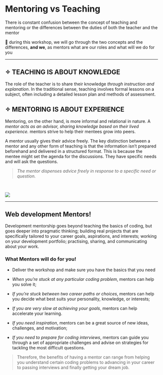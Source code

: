 # Mentoring vs Teaching

There is constant confusion between the concept of teaching and mentoring or the differences between the duties of both the teacher and the mentor

📍 during this workshop, we will go through the two concepts and the differences, **and we**, as mentors what are our roles and what will we do for you

--------------------------------------------------------------------------------

##  ✧ TEACHING IS ABOUT KNOWLEDGE
The role of the teacher is to share their knowledge *through instruction and explanation*. In the traditional sense, teaching involves formal lessons on a subject, often including a detailed lesson plan and methods of assessment.

##  ✧ MENTORING IS ABOUT EXPERIENCE
Mentoring, on the other hand, is more informal and relational in nature. A *mentor acts as an advisor, sharing knowledge based on their lived experience.* mentors strive to help their mentees grow into peers.

A mentor usually gives their advice freely.
The key distinction between a mentor and any other form of teaching is that the information isn’t prepared beforehand and delivered in a structured format. This is because the mentee might set the agenda for the discussions. They have specific needs and will ask the questions.

> *The mentor dispenses advice freely in response to a specific need or question.*

<br>

![](https://consulterce.com/wp-content/uploads/2019/05/business-advisor-types-article-cover-1024x536.png)

---

## Web development Mentors! 

Development mentorship goes beyond teaching the basics of coding, but goes deeper into pragmatic thinking; building real projects that are specifically tailored to your career goals, aspirations, and interests; working on your development portfolio; practising, sharing, and communicating about your work.

### What Mentors will do for you! 

* Deliver the workshop and make sure you have the basics that you need 
* *When you’re stuck at any particular coding problem*, mentors can help you solve it;
* *If you’re stuck between two career paths or choices*, mentors can help you decide what best suits your personality, knowledge, or interests;

* *If you are very slow at achieving your goals*, mentors can help accelerate your learning.
* *If you need inspiration*, mentors can be a great source of new ideas, challenges, and motivation;
* *If you need to prepare for coding interviews*, mentors can guide you through a set of appropriate challenges and advise on strategies for tackling the most difficult questions.


> Therefore, the benefits of having a mentor can range from helping you understand certain coding problems to advancing in your career to passing interviews and finally getting your dream job.
